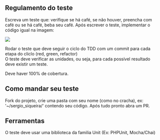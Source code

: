 Regulamento do teste
--------------------

Escreva um teste que: verifique se há café, se não houver, preencha com café ou se há café, beba seu café.
Após escrever o teste, implementar o código igual na imagem: 

![](coffee.jpg)

Rodar o teste que deve seguir o ciclo do TDD com um commit para cada etapa do cliclo (red, green, refactor)  
O teste deve verificar as unidades, ou seja, para cada possível resultado deve existir um teste. 

Deve haver 100% de cobertura.

Como mandar seu teste
---------------------

Fork do projeto, crie uma pasta com seu nome (como no cracha), ex: '~/sergio_siqueira/' contendo seu código. 
Após tudo pronto abra um PR.


Ferramentas
-----------

O teste deve usar uma biblioteca da familia Unit (Ex: PHPUnit, Mocha/Chai)
